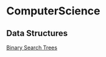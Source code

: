 # ComputerScience

## Data Structures  
[Binary Search Trees](data-structures/BinarySearchTrees.md)  

